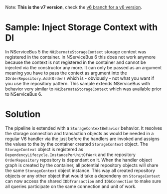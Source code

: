 
Note: __This is the v7 version__, check the [v6 branch for a v6 version](https://github.com/ramonsmits/NServiceBus.InjectStorageContext/tree/v6).

# Sample: Inject Storage Context with DI

In NServiceBus 5 the `NHibernateStorageContext` storage context was registered in the container. In NServiceBus 6 this does not work anymore because the context is not registered in the container and cannot be injected via the constructor any more. It can only be passed as an argument meaning you have to pass the context as argument into the `IOrderRepository.Add(Order)` which is - obviously - not what you want if you use the repository pattern. This sample extends NServiceBus with behavior very similar to  `NHibernateStorageContext` which was available prior to NServiceBus 6.


# Solution

The pipeline is extended with a `StorageContextBehavior` behavior. It resolves the storage connection and transaction objects as would be needed in a regular V6 handler via the just before the handlers are invoked and assigns the values to the by the container created `StorageContext` object. The `StorageContext` object is registered as `DependencyLifecycle.InstancePerUnitOfWork` and the repository `OrderRepository` repository is dependant on it. When the handler object graph is created by the container, all potential repository objects will share the same `StorageContext` object instance. This way all created repository objects or any other object that would take a dependeny on `StorageContext` can now access the shared `IDbTransaction` and `IDbConnection` to make sure all queries participate on the same connection and unit of work.

